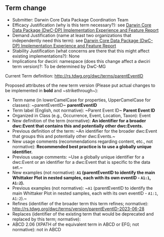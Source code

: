 ## Term change

* Submitter: Darwin Core Data Package Coordination Team
* Efficacy Justification (why is this term necessary?): see [Darwin Core Data Package (DwC-DP) Implementation Experience and Feature Report](https://gbif.github.io/dwc-dp/docs/dwc_dp_implementation_feature_reports.pdf)
* Demand Justification (name at least two organizations that independently need this term): see [Darwin Core Data Package (DwC-DP) Implementation Experience and Feature Report](https://gbif.github.io/dwc-dp/docs/dwc_dp_implementation_feature_reports.pdf)
* Stability Justification (what concerns are there that this might affect existing implementations?): None
* Implications for dwciri: namespace (does this change affect a dwciri term version)?: To be determined by DwC-MG

Current Term definition: http://rs.tdwg.org/dwc/terms/parentEventID

Proposed attributes of the new term version (Please put actual changes to be implemented in **bold** and ~strikethrough~):

* Term name (in lowerCamelCase for properties, UpperCamelCase for classes): ~parentEventID~ **parentEventID**
* Term label (English, not normative): ~Parent Event ID~ **Parent Event ID**
* Organized in Class (e.g., Occurrence, Event, Location, Taxon): Event
* New definition of the term (normative): **An identifier for a broader dwc:Event that contains this and potentially other dwc:Events.**
* Previous definition of the term: ~An identifier for the broader dwc:Event that groups this and potentially other dwc:Events.~
* New usage comments (recommendations regarding content, etc., not normative): **Recommended best practice is to use a globally unique identifier.** 
* Previous usage comments: ~Use a globally unique identifier for a dwc:Event or an identifier for a dwc:Event that is specific to the data set.~
* New examples (not normative): **`A1` (parentEventID to identify the main Whittaker Plot in nested samples, each with its own eventID - `A1:1`, `A1:2`).**
* Previous examples (not normative): ~`A1` (parentEventID to identify the main Whittaker Plot in nested samples, each with its own eventID - `A1:1`, `A1:2`).~
* Refines (identifier of the broader term this term refines; normative): http://rs.tdwg.org/dwc/terms/version/parentEventID-2023-06-28
* Replaces (identifier of the existing term that would be deprecated and replaced by this term; normative): 
* ABCD 2.06 (XPATH of the equivalent term in ABCD or EFG; not normative): not in ABCD
